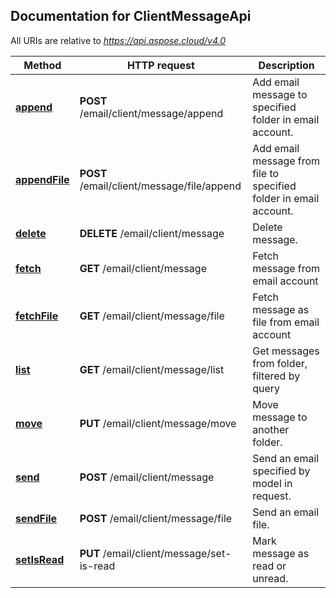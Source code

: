 ## Documentation for ClientMessageApi

All URIs are relative to *https://api.aspose.cloud/v4.0*

Method | HTTP request | Description
------ | ------------ | -----------
[**append**](ClientMessageApi.md#append) | **POST** /email/client/message/append | Add email message to specified folder in email account.             
[**appendFile**](ClientMessageApi.md#appendFile) | **POST** /email/client/message/file/append | Add email message from file to specified folder in email account.             
[**delete**](ClientMessageApi.md#delete) | **DELETE** /email/client/message | Delete message.             
[**fetch**](ClientMessageApi.md#fetch) | **GET** /email/client/message | Fetch message from email account             
[**fetchFile**](ClientMessageApi.md#fetchFile) | **GET** /email/client/message/file | Fetch message as file from email account             
[**list**](ClientMessageApi.md#list) | **GET** /email/client/message/list | Get messages from folder, filtered by query             
[**move**](ClientMessageApi.md#move) | **PUT** /email/client/message/move | Move message to another folder.             
[**send**](ClientMessageApi.md#send) | **POST** /email/client/message | Send an email specified by model in request.             
[**sendFile**](ClientMessageApi.md#sendFile) | **POST** /email/client/message/file | Send an email file.             
[**setIsRead**](ClientMessageApi.md#setIsRead) | **PUT** /email/client/message/set-is-read | Mark message as read or unread.             
